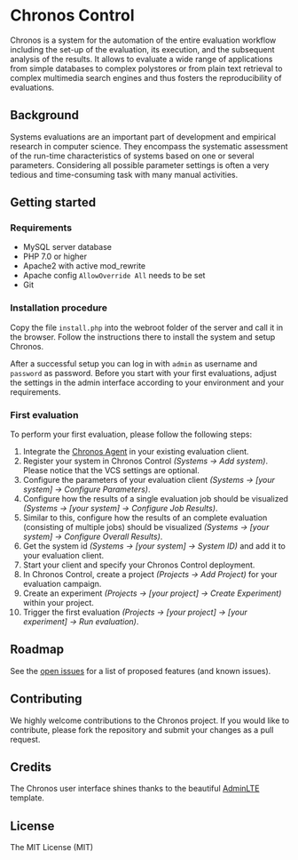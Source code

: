 # Chronos Control

Chronos is a system for the automation of the entire evaluation workflow including the set-up of the evaluation, its execution, and the subsequent analysis of the results. It allows to evaluate a wide range of applications from simple databases to complex polystores or from plain text retrieval to complex multimedia search engines and thus fosters the reproducibility of evaluations.


## Background
Systems evaluations are an important part of development and empirical research in computer science. They encompass the systematic assessment of the run-time characteristics of systems based on one or several parameters. Considering all possible parameter settings is often a very tedious and time-consuming task with many manual activities.


## Getting started

### Requirements

* MySQL server database
* PHP 7.0 or higher
* Apache2 with active mod_rewrite 
* Apache config `AllowOverride All` needs to be set
* Git


### Installation procedure
Copy the file `install.php` into the webroot folder of the server and call it in the browser.
Follow the instructions there to install the system and setup Chronos.

After a successful setup you can log in with `admin` as username and `password` as password. Before you start with your first evaluations, adjust the settings in the admin interface according to your environment and your requirements.


### First evaluation
To perform your first evaluation, please follow the following steps:

1. Integrate the [Chronos Agent](https://github.com/Chronos-EaaS/Chronos-Agent) in your existing evaluation client.
2. Register your system in Chronos Control _(Systems -> Add system)_. Please notice that the VCS settings are optional.
3. Configure the parameters of your evaluation client _(Systems -> \[your system\] -> Configure Parameters)_.
4. Configure how the results of a single evaluation job should be visualized _(Systems -> \[your system\] -> Configure Job Results)_.
5. Similar to this, configure how the results of an complete evaluation (consisting of multiple jobs) should be visualized _(Systems -> [your system] -> Configure Overall Results)_.
6. Get the system id _(Systems -> \[your system\] -> System ID)_ and add it to your evaluation client.
7. Start your client and specify your Chronos Control deployment.
8. In Chronos Control, create a project _(Projects -> Add Project)_ for your evaluation campaign.
8. Create an experiment _(Projects -> \[your project\] -> Create Experiment)_ within your project.
9. Trigger the first evaluation _(Projects -> \[your project\] -> \[your experiment\] -> Run evaluation)_.


## Roadmap
See the [open issues](https://github.com/Chronos-EaaS/Chronos-Control/issues) for a list of proposed features (and known issues).


## Contributing
We highly welcome contributions to the Chronos project. If you would like to contribute, please fork the repository and submit your changes as a pull request.


## Credits
The Chronos user interface shines thanks to the beautiful [AdminLTE](https://adminlte.io/) template.


## License
The MIT License (MIT)